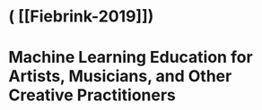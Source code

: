 # ( [[Fiebrink-2019]])


Machine Learning Education for Artists, Musicians, and Other Creative Practitioners
===================================================================================



